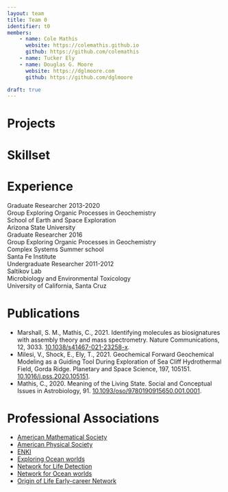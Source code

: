 ```yaml
---
layout: team
title: Team 0
identifier: t0
members:
    - name: Cole Mathis
      website: https://colemathis.github.io
      github: https://github.com/colemathis
    - name: Tucker Ely
    - name: Douglas G. Moore
      website: https://dglmoore.com
      github: https://github.com/dglmoore

draft: true
---
```


<div class="team__sections">
    <div class="team__section">
        <h1>Projects</h1>
    </div>
    <div class="team__section">
        <h1>Skillset</h1>
    </div>
    <div class="team__section">
        <h1>Experience</h1>
        <div class="team__body team__body--hidden">
            <div class="team__experience">
                <div>
                    <span class="team__experience__title">Graduate Researcher</span>
                    <span class="team__experience__from">2013</span>-<span class="team__experience__to">2020</span>
                </div>
                <div><span class="team__experience__lab">Group Exploring Organic Processes in Geochemistry</span></div>
                <div><span class="team__experience__department">School of Earth and Space Exploration</span></div>
                <div><span class="team__experience__institution">Arizona State University</span></div>
            </div>
            <div class="team__experience">
                <div>
                    <span class="team__experience__title">Graduate Researcher</span>
                    <span class="team__experience__from">2016</span>
                </div>
                <div><span class="team__experience__lab">Group Exploring Organic Processes in Geochemistry</span></div>
                <div><span class="team__experience__department">Complex Systems Summer school</span></div>
                <div><span class="team__experience__institution">Santa Fe Institute</span></div>
            </div>
            <div class="team__experience">
                <div>
                    <span class="team__experience__title">Undergraduate Researcher</span>
                    <span class="team__experience__from">2011</span>-<span class="team__experience__to">2012</span>
                </div>
                <div><span class="team__experience__lab">Saltikov Lab</span></div>
                <div><span class="team__experience__department">Microbiology and Environmental Toxicology</span></div>
                <div><span class="team__experience__institution">University of California, Santa Cruz</span></div>
            </div>
        </div>
    <div class="team__section">
        <h1>Publications</h1>
        <div class="team__body team__body--hidden">
            <ul class="bibliography">
                <li class="bibliography__entry">
                    <span class="bibliography__entry__author">Marshall, S. M.</span>,
                    <span class="bibliography__entry__author bibliography__entry__author--highlight">Mathis, C.</span>,
                    <span class="bibliography__entry__etal"></span>
                    <span class="bibliography__entry__year">2021</span>.
                    <span class="bibliography__entry__title">Identifying molecules as biosignatures with assembly theory and mass spectrometry</span>.
                    <span class="bibliography__entry__journal">Nature Communications</span>,
                    <span class="bibliography__entry__volume">12</span>,
                    <span class="bibliography__entry__pages">3033</span>.
                    <span class="bibliography__entry__doi"><a href="https://doi.org/10.1038/s41467-021-23258-x">10.1038/s41467-021-23258-x</a></span>.
                </li>
                <li class="bibliography__entry">
                    <span class="bibliography__entry__author">Milesi, V.</span>,
                    <span class="bibliography__entry__author">Shock, E.</span>,
                    <span class="bibliography__entry__author bibliography__entry__author--highlight">Ely, T.</span>,
                    <span class="bibliography__entry__etal"></span>
                    <span class="bibliography__entry__year">2021</span>.
                    <span class="bibliography__entry__title">Geochemical Forward Geochemical Modeling as a Guiding Tool During Exploration of Sea Cliff Hydrothermal Field, Gorda Ridge</span>.
                    <span class="bibliography__entry__journal">Planetary and Space Science</span>,
                    <span class="bibliography__entry__volume">197</span>,
                    <span class="bibliography__entry__pages">105151</span>.
                    <span class="bibliography__entry__doi"><a href="https://doi.org/10.1016/j.pss.2020.105151">10.1016/j.pss.2020.105151</a></span>.
                </li>
                <li class="bibliography__entry">
                    <span class="bibliography__entry__author bibliography__entry__author--highlight">Mathis, C.</span>,
                    <span class="bibliography__entry__year">2020</span>.
                    <span class="bibliography__entry__title">Meaning of the Living State</span>.
                    <span class="bibliography__entry__journal">Social and Conceptual Issues in Astrobiology</span>,
                    <span class="bibliography__entry__volume">91</span>.
                    <span class="bibliography__entry__doi"><a href="https://doi.org/10.1093/oso/9780190915650.001.0001">10.1093/oso/9780190915650.001.0001</a></span>.
                </li>
            </ul>
        </div>
    </div>
    <div class="team__section">
        <h1>Professional Associations</h1>
        <div class="team__body team__body--hidden">
            <ul class="team__list">
                <li class="team__item"><a href="https://ams.org">American Mathematical Society</a>
                <li class="team__item"><a href="https://aps.org">American Physical Society</a>
                <li class="team__item"><a href="http://enki-portal.org/">ENKI</a>
                <li class="team__item"><a href="https://oceanworlds.whoi.edu/exploring-ocean-worlds/">Exploring Ocean worlds</a>
                <li class="team__item"><a href="https://www.nfold.org/">Network for Life Detection</a>
                <li class="team__item"><a href="https://oceanworlds.space/">Network for Ocean worlds</a>
                <li class="team__item"><a href="https://oolen.org/">Origin of Life Early-career Network</a>
            </ul>
        </div>
    </div>
</div>
<script>
    d3.selectAll(".team__section h1").on('click', function() {
        const body = d3.select(this.parentNode).select('.team__body');
        if (!body.empty()) {
        	body.classed('team__body--hidden', !body.classed('team__body--hidden'));
        }
    });
</script>


